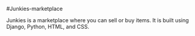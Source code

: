 #Junkies-marketplace 

Junkies is a marketplace where you can sell or buy items. It is built using Django, Python, HTML, and CSS.
